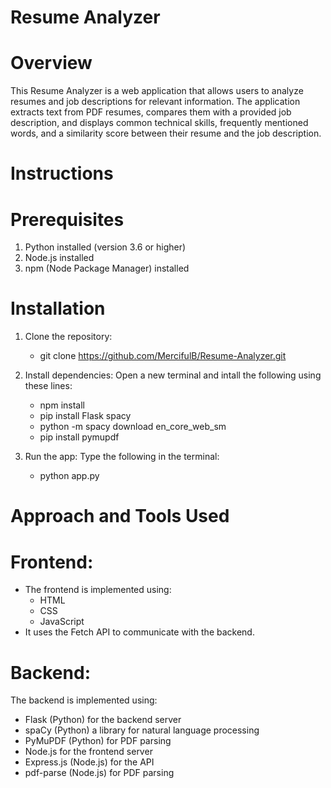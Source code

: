 # Resume Analyzer
# Overview
This Resume Analyzer is a web application that allows users to analyze resumes and job descriptions for relevant information. The application extracts text from PDF resumes, compares them with a provided job description, and displays common technical skills, frequently mentioned words, and a similarity score between their resume and the job description.

# Instructions

# Prerequisites
1. Python installed (version 3.6 or higher)
2. Node.js installed
3. npm (Node Package Manager) installed

# Installation
1. Clone the repository:
   - git clone https://github.com/MercifulB/Resume-Analyzer.git

2. Install dependencies:
   Open a new terminal and intall the following using these lines:
   - npm install
   - pip install Flask spacy
   - python -m spacy download en_core_web_sm
   - pip install pymupdf

3. Run the app:
   Type the following in the terminal:
   - python app.py


# Approach and Tools Used
# Frontend:
- The frontend is implemented using:
  - HTML
  - CSS
  - JavaScript
- It uses the Fetch API to communicate with the backend.

# Backend:
The backend is implemented using:
- Flask (Python) for the backend server
- spaCy (Python) a library for natural language processing
- PyMuPDF (Python) for PDF parsing
- Node.js for the frontend server
- Express.js (Node.js) for the API
- pdf-parse (Node.js) for PDF parsing
